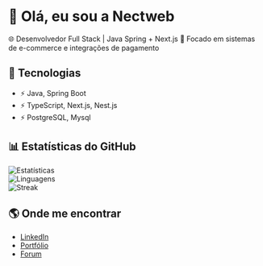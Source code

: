 # 👋 Olá, eu sou a Nectweb 

🌐 Desenvolvedor Full Stack | Java Spring + Next.js 
📌 Focado em sistemas de e-commerce e integrações de pagamento  

## 🚀 Tecnologias
- ⚡ Java, Spring Boot
- ⚡ TypeScript, Next.js, Nest.js
- ⚡ PostgreSQL, Mysql

## 📊 Estatísticas do GitHub
![Estatísticas](https://github-readme-stats.vercel.app/api?username=dbrito1992&show_icons=true&theme=tokyonight)  
![Linguagens](https://github-readme-stats.vercel.app/api/top-langs/?username=dbrito1992&layout=compact&theme=tokyonight&private=true)  
![Streak](https://github-readme-streak-stats.herokuapp.com/?user=dbrito1992&theme=tokyonight)

## 🌎 Onde me encontrar
- [LinkedIn](https://linkedin.com/in/diego-brito-a43690266)
- [Portfólio](https://dev.forcaweb.net/)
- [Forum](https://forum.forcaweb.net/)
